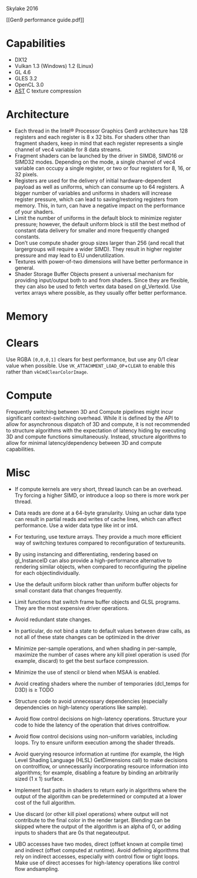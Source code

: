 Skylake
2016

[[Gen9 performance guide.pdf]]

# Capabilities

- DX12
- Vulkan 1.3 (Windows) 1.2 (Linux)
- GL 4.6
- GLES 3.2
- OpenCL 3.0
- [AST](https://fr.m.wikipedia.org/w/index.php?title=S3TC&action=edit&redlink=1 ) C texture compression 

# Architecture 

- Each thread in the Intel® Processor Graphics Gen9 architecture has 128 registers and each register is 8 x 32 bits. For shaders other than fragment shaders, keep in mind that each register represents a single channel of vec4 variable for 8 data streams.
- Fragment shaders can be launched by the driver in SIMD8, SIMD16 or SIMD32 modes. Depending on the mode, a single channel of vec4 variable can occupy a single register, or two or four registers for 8, 16, or 32 pixels.
- Registers are used for the delivery of initial hardware-dependent payload as well as uniforms, which can consume up to 64 registers. A bigger number of variables and uniforms in shaders will increase register pressure, which can lead to saving/restoring registers from memory. This, in turn, can have a negative impact on the performance of your shaders. 
- Limit the number of uniforms in the default block to minimize register pressure; however, the default uniform block is still the best method of constant data delivery for smaller and more frequently changed constants.
- Don’t use compute shader group sizes larger than 256 (and recall that largergroups will require a wider SIMD). They result in higher register pressure and may lead to EU underutilization.
- Textures with power-of-two dimensions will have better performance in general.
- Shader Storage Buffer Objects present a universal mechanism for providing input/output both to and from shaders. Since they are flexible, they can also be used to fetch vertex data based on gl_VertexId. Use vertex arrays where possible, as they usually offer better performance.



# Memory

# Clears

Use RGBA `[0,0,0,1]` clears for best performance, but use any 0/1 clear value when possible. Use `VK_ATTACHMENT_LOAD_OP`+`CLEAR` to enable this rather than `vkCmdClearColorImage`.

# Compute

Frequently switching between 3D and Compute pipelines might incur significant context-switching overhead. While it is defined by the API to allow for asynchronous dispatch of 3D and compute, it is not recommended to structure algorithms with the expectation of latency hiding by executing 3D and compute functions simultaneously. Instead, structure algorithms to allow for minimal latency/dependency between 3D and compute capabilities.

# Misc
- If compute kernels are very short, thread launch can be an overhead. Try forcing a higher SIMD, or introduce a loop so there is more work per thread.
- Data reads are done at a 64-byte granularity. Using an uchar data type can result in partial reads and writes of cache lines, which can affect performance. Use a wider data type like int or int4.

- For texturing, use texture arrays. They provide a much more efficient way of switching textures compared to reconfiguration of textureunits.
- By using instancing and differentiating, rendering based on gl_InstanceID can also provide a high-performance alternative to rendering similar objects, when compared to reconfiguring the pipeline for each objectindividually.
- Use the default uniform block rather than uniform buffer objects for small constant data that changes frequently.
- Limit functions that switch frame buffer objects and GLSL programs. They are the most expensive driver operations.
- Avoid redundant state changes.
- In particular, do not bind a state to default values between draw calls, as not all of these state changes can be optimized in the driver
- Minimize per-sample operations, and when shading in per-sample, maximize the number of cases where any kill pixel operation is used (for example, discard) to get the best surface compression.
-  Minimize the use of stencil or blend when MSAA is enabled.
- Avoid creating shaders where the number of temporaries (dcl_temps for D3D) is ≥ TODO

- Structure code to avoid unnecessary dependencies (especially dependencies on high-latency operations like sample).
- Avoid flow control decisions on high-latency operations. Structure your code to hide the latency of the operation that drives controlflow.
- Avoid flow control decisions using non-uniform variables, including loops. Try to ensure uniform execution among the shader threads.
- Avoid querying resource information at runtime (for example, the High Level Shading Language (HLSL) GetDimensions call) to make decisions on controlflow, or unnecessarily incorporating resource information into algorithms; for example, disabling a feature by binding an arbitrarily sized (1 x 1) surface. 
- Implement fast paths in shaders to return early in algorithms where the output of the algorithm can be predetermined or computed at a lower cost of the full algorithm.
- Use discard (or other kill pixel operations) where output will not contribute to the final color in the render target. Blending can be skipped where the output of the algorithm is an alpha of 0, or adding inputs to shaders that are 0s that negateoutput.
- UBO accesses have two modes, direct (offset known at compile time) and indirect (offset computed at runtime). Avoid defining algorithms that rely on indirect accesses, especially with control flow or tight loops. Make use of direct accesses for high-latency operations like control flow andsampling.